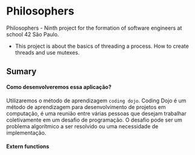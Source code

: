 # Philosophers
Philosophers - Ninth project for the formation of software engineers at school 42 São Paulo.

- This project is about the basics of threading a process. How to create threads and use mutexes.

## Sumary

#### Como desenvolveremos essa aplicação?

Utilizaremos o método de aprendizagem `coding dojo`. Coding Dojo é um método de aprendizagem para desenvolvimento de projetos em computação, é uma reunião entre várias pessoas que desejam trabalhar coletivamente em um desafio de programação. O desafio pode ser um problema algorítmico a ser resolvido ou uma necessidade de implementação.


#### Extern functions
